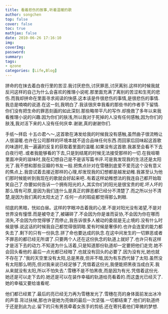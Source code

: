 ```yaml
---
title: 看着悲伤的故事,听着温暖的歌
author: songchen
top: false
cover: false
toc: true
mathjax: false
date: 2010-06-26 17:16:10
img:
coverImg:
password:
summary:
tags:
- qzone
categories: [Life,Blog]
---
```


拼命的在抹去着白夜行里的苦涩.我讨厌悲伤,讨厌罪恶,讨厌离别.这样的时候我就反问这样的自己为什么会喜欢的推理小说呢.那里面充满了离别的苦涩和生死的悲伤.而我却拼命在里面寻求阅读的快感.这本该是件很悲伤的事情,是很悲伤的事情.我总是喃喃的说道.在这一刻,我明白了.我该很庆幸我看的那些书的作者手下留情.你们没有把生命的罪恶刻画的如此深刻.那些略带平凡的写作.却挽救了多年以来我看推理小说的兴趣.因为你们的肤浅,所以我对于死掉的人没有任何感触,因为你们的肤浅,我对活下来的人没有任何庆幸.谢谢,真的谢谢你们.

手纸～拝启 十五の君へ～,这首歌在涛发给我的时候我没有感触,虽然曲子很流畅让人很温暖.也许在公司那样的环境本就不适合品味任何东西.而回家后回味起这首歌的味道时,我一遍遍的反复的获取着里面的温暖.如果没有这首歌.我甚至会看不下去白夜行吧..或者我能够看的下去,只是到结尾的时候无法接受那样的一切.在我咀嚼里面冲突的滋味时,我在幻想自己是不是该写篇书评.可是我发现我的生活还是太阳光了.我不想和那些豆瓣的书友一般.把焦点针对在雪穗到底爱不爱亮这个没有意义的焦点上.我尝试着去接近那样的心理,却发现我的幻想都是越发幼稚.我甚至认为他们那时候能听到我现在的歌就会好起来吧..有着这样幼稚想法的我连自己都开始取笑自己了.你要如何告诉一个拥有阳光的人,其实你们的阳光是很宝贵的呢.坏人坏的那么情有可原,是因为我们连什么是真正的罪恶都已经分不清楚了.而之所以分不清楚,是因为我们离的太阳太近了.任何一点的瑕疵都觉得那么刺眼.

彻底的黑暗，恍如白昼。这样的字眼冲击着我的心里.不是对阳光没有渴望,不是对世界没有憧憬.而是被夺走了,被碾碎了.不会因为你是谁而妥协,不会因为你在哪而消失,不会因为你觉得够了而停止,我告诉很多人被动的委屈是无止境的.没有什么时候是够.说这话的时候我自己都觉得很阴暗.爱有时候是奢侈的.也许会连爱的能力都失去了.剩下的只有一份执念.拼了命也要达成的执念.在这中间发生的一切罪恶或者不罪恶的都已经无所谓了.只要两个人还在这份执念的轨道上就好了.也许只有这样才是活下去的动力.不知道为什么活着,只是知道那份轨道却一定要把他们走完.她不会回头看他的.最后一点光都已经暗了.也就没有回头的必要了.因为没有光,她也就不存在了."我的天空里没有太阳,总是黑夜,但并不暗,因为有东西代替了太阳.虽然没有太阳那么明亮,但对我来说已经足够了,凭借着这份光,我便能把黑夜当成白天.我从来就没有太阳,所以不怕失去.".雪穗不是不怕黑夜,而是因为有光.凭借着这份光.她还是可以走下去的.她还是可以在装作幸福的轨道给亮看着的.而这盏光已经灭了.她的幸福又要给谁看呢.

他们都已经累了.最后的亮已经无力再为雪穗发光了.雪穗在亮的身体面前发出冰冷的声音.背过扶梯,那也许是她为亮做的最后一次坚强.一切都结束了.他们的轨道终于还是到此为止.留下的只有男孩牵着女孩手的剪纸.还在寄托着他们卑微的梦想.